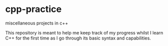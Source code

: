 # cpp-practice
miscellaneous projects in c++ 

This repository is meant to help me keep track of my progress whilst I learn C++ for the first time
as I go through its basic syntax and capabilities.

